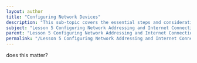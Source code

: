 ```yaml
---
layout: author
title: "Configuring Network Devices"
description: "This sub-topic covers the essential steps and considerations for configuring network devices such as routers, switches, and access points. It includes understanding the network architecture, assigning IP addresses, subnetting, configuring DHCP, and setting up NAT. Additionally, it addresses familiarity with command-line interfaces and graphical user interfaces for management, as well as securing devices with appropriate settings and protocols. A solid grasp of these principles is crucial for ensuring effective communication between devices on a network and establishing reliable internet connectivity."
subject: "Lesson 5 Configuring Network Addressing and Internet Connections"
parent: "Lesson 5 Configuring Network Addressing and Internet Connections"
permalink: "/Lesson 5 Configuring Network Addressing and Internet Connections/Configuring Network Devices/"
---
```


does this matter?
